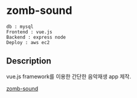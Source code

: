 # zomb-sound

```
db : mysql
Frontend : vue.js
Backend : express node
Deploy : aws ec2
```

## Description

vue.js framework를 이용한 간단한 음악재생 app 제작.

[zomb-sound](http://52.79.47.39:3000/)
